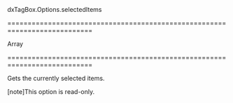 <!--id-->dxTagBox.Options.selectedItems<!--/id-->
===========================================================================
<!--type-->Array<String, Number, Object><!--/type-->
<!--readonly--><!--/readonly-->
===========================================================================

<!--shortDescription-->
Gets the currently selected items.
<!--/shortDescription-->

<!--fullDescription-->
[note]This option is read-only.
<!--/fullDescription-->